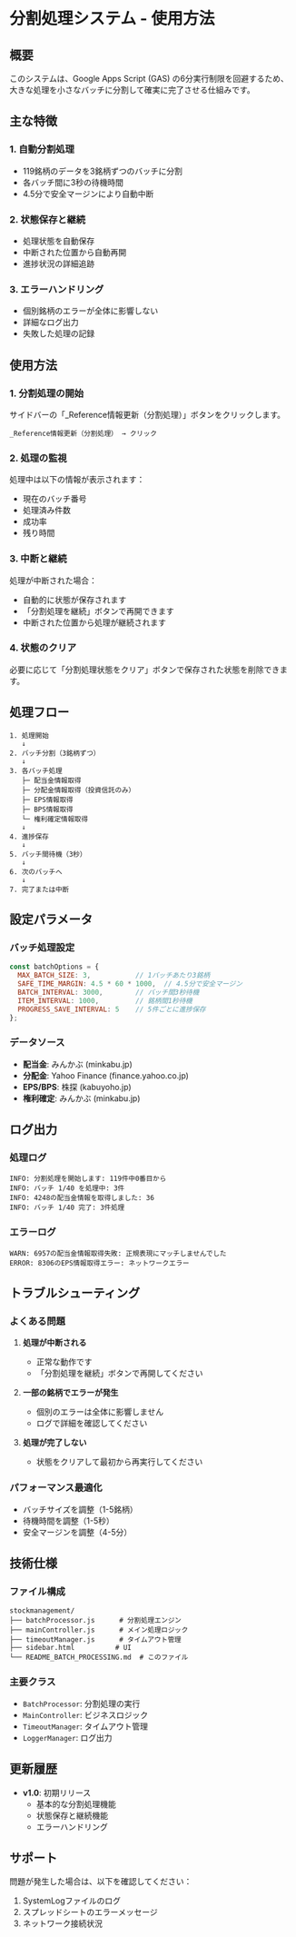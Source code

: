 # 分割処理システム - 使用方法

## 概要

このシステムは、Google Apps Script (GAS) の6分実行制限を回避するため、大きな処理を小さなバッチに分割して確実に完了させる仕組みです。

## 主な特徴

### 1. 自動分割処理
- 119銘柄のデータを3銘柄ずつのバッチに分割
- 各バッチ間に3秒の待機時間
- 4.5分で安全マージンにより自動中断

### 2. 状態保存と継続
- 処理状態を自動保存
- 中断された位置から自動再開
- 進捗状況の詳細追跡

### 3. エラーハンドリング
- 個別銘柄のエラーが全体に影響しない
- 詳細なログ出力
- 失敗した処理の記録

## 使用方法

### 1. 分割処理の開始

サイドバーの「_Reference情報更新（分割処理）」ボタンをクリックします。

```
_Reference情報更新（分割処理） → クリック
```

### 2. 処理の監視

処理中は以下の情報が表示されます：
- 現在のバッチ番号
- 処理済み件数
- 成功率
- 残り時間

### 3. 中断と継続

処理が中断された場合：
- 自動的に状態が保存されます
- 「分割処理を継続」ボタンで再開できます
- 中断された位置から処理が継続されます

### 4. 状態のクリア

必要に応じて「分割処理状態をクリア」ボタンで保存された状態を削除できます。

## 処理フロー

```
1. 処理開始
   ↓
2. バッチ分割（3銘柄ずつ）
   ↓
3. 各バッチ処理
   ├─ 配当金情報取得
   ├─ 分配金情報取得（投資信託のみ）
   ├─ EPS情報取得
   ├─ BPS情報取得
   └─ 権利確定情報取得
   ↓
4. 進捗保存
   ↓
5. バッチ間待機（3秒）
   ↓
6. 次のバッチへ
   ↓
7. 完了または中断
```

## 設定パラメータ

### バッチ処理設定
```javascript
const batchOptions = {
  MAX_BATCH_SIZE: 3,           // 1バッチあたり3銘柄
  SAFE_TIME_MARGIN: 4.5 * 60 * 1000,  // 4.5分で安全マージン
  BATCH_INTERVAL: 3000,        // バッチ間3秒待機
  ITEM_INTERVAL: 1000,         // 銘柄間1秒待機
  PROGRESS_SAVE_INTERVAL: 5    // 5件ごとに進捗保存
};
```

### データソース
- **配当金**: みんかぶ (minkabu.jp)
- **分配金**: Yahoo Finance (finance.yahoo.co.jp)
- **EPS/BPS**: 株探 (kabuyoho.jp)
- **権利確定**: みんかぶ (minkabu.jp)

## ログ出力

### 処理ログ
```
INFO: 分割処理を開始します: 119件中0番目から
INFO: バッチ 1/40 を処理中: 3件
INFO: 4248の配当金情報を取得しました: 36
INFO: バッチ 1/40 完了: 3件処理
```

### エラーログ
```
WARN: 6957の配当金情報取得失敗: 正規表現にマッチしませんでした
ERROR: 8306のEPS情報取得エラー: ネットワークエラー
```

## トラブルシューティング

### よくある問題

1. **処理が中断される**
   - 正常な動作です
   - 「分割処理を継続」ボタンで再開してください

2. **一部の銘柄でエラーが発生**
   - 個別のエラーは全体に影響しません
   - ログで詳細を確認してください

3. **処理が完了しない**
   - 状態をクリアして最初から再実行してください

### パフォーマンス最適化

- バッチサイズを調整（1-5銘柄）
- 待機時間を調整（1-5秒）
- 安全マージンを調整（4-5分）

## 技術仕様

### ファイル構成
```
stockmanagement/
├── batchProcessor.js      # 分割処理エンジン
├── mainController.js      # メイン処理ロジック
├── timeoutManager.js      # タイムアウト管理
├── sidebar.html          # UI
└── README_BATCH_PROCESSING.md  # このファイル
```

### 主要クラス
- `BatchProcessor`: 分割処理の実行
- `MainController`: ビジネスロジック
- `TimeoutManager`: タイムアウト管理
- `LoggerManager`: ログ出力

## 更新履歴

- **v1.0**: 初期リリース
  - 基本的な分割処理機能
  - 状態保存と継続機能
  - エラーハンドリング

## サポート

問題が発生した場合は、以下を確認してください：
1. SystemLogファイルのログ
2. スプレッドシートのエラーメッセージ
3. ネットワーク接続状況 